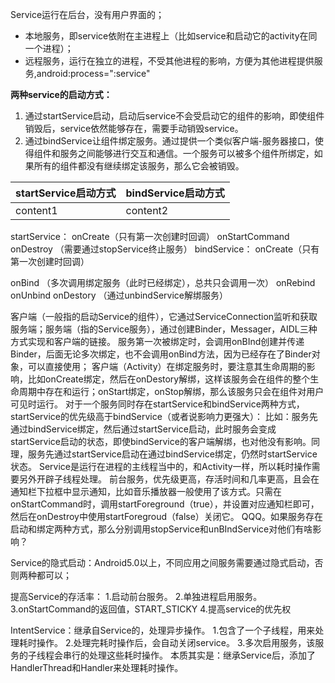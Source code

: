 Service运行在后台，没有用户界面的；
- 本地服务，即service依附在主进程上（比如service和启动它的activity在同一个进程）；
- 远程服务，运行在独立的进程，不受其他进程的影响，方便为其他进程提供服务,android:process=":service" 
     
**两种service的启动方式：**
1.  通过startService启动，启动后service不会受启动它的组件的影响，即使组件销毁后，service依然能够存在，需要手动销毁service。
2. 通过bindService让组件绑定服务。通过提供一个类似客户端-服务器接口，使得组件和服务之间能够进行交互和通信。一个服务可以被多个组件所绑定，如果所有的组件都没有继续绑定该服务，那么它会被销毁。

|startService启动方式|bindService启动方式|
|-|-|
|content1|content2|

startService：
onCreate（只有第一次创建时回调）
onStartCommand
onDestroy
（需要通过stopService终止服务）	bindService：
onCreate（只有第一次创建时回调）

onBind （多次调用绑定服务（此时已经绑定），总共只会调用一次）   onRebind
onUnbind
onDestory
（通过unbindService解绑服务）

客户端（一般指的启动Service的组件），它通过ServiceConnection监听和获取服务端；服务端（指的Service服务），通过创建Binder，Messager，AIDL三种方式实现和客户端的链接。
服务第一次被绑定时，会调用onBInd创建并传递Binder，后面无论多次绑定，也不会调用onBind方法，因为已经存在了Binder对象，可以直接使用；
客户端（Activity）在绑定服务时，要注意其生命周期的影响，比如onCreate绑定，然后在onDestory解绑，这样该服务会在组件的整个生命周期中存在和运行；onStart绑定，onStop解绑，那么该服务只会在组件对用户可见时运行。
对于一个服务同时存在startService和bindService两种方式，startService的优先级高于bindService（或者说影响力更强大）：
比如：服务先通过bindService绑定，然后通过startService启动，此时服务会变成startService启动的状态，即使bindService的客户端解绑，也对他没有影响。同理，服务先通过startService启动在通过bindService绑定，仍然时startService状态。
Service是运行在进程的主线程当中的，和Activity一样，所以耗时操作需要另外开辟子线程处理。
前台服务，优先级更高，存活时间和几率更高，且会在通知栏下拉框中显示通知，比如音乐播放器一般使用了该方式。只需在onStartCommand时，调用startForeground（true），并设置对应通知栏即可，然后在onDestroy中使用startForegroud（false）关闭它。
QQQ。如果服务存在启动和绑定两种方式，那么分别调用stopService和unBIndService对他们有啥影响？

Service的隐式启动：Android5.0以上，不同应用之间服务需要通过隐式启动，否则两种都可以；

提高Service的存活率：
1.启动前台服务。
2.单独进程启用服务。
3.onStartCommand的返回值，START_STICKY
4.提高service的优先权

IntentService：继承自Service的，处理异步操作。
1.包含了一个子线程，用来处理耗时操作。
2.处理完耗时操作后，会自动关闭service。
3.多次启用服务，该服务的子线程会串行的处理这些耗时操作。
本质其实是：继承Service后，添加了HandlerThread和Handler来处理耗时操作。